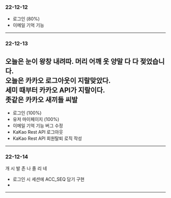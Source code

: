 ### 22-12-12
- 로그인 (80%)
- 이메일 기억 기능
---
### 22-12-13
오늘은 눈이 왕창 내려따. 머리 어깨 옷 양말 다 다 젖었습니다.<br>
오늘은 카카오 로그아웃이 지랄맞았다.<br>
세미 때부터 카카오 API가 지랄이다.<br>
좃같은 카카오 새끼들 씨발
--- 
- 로그인 (100%)
- 유저 마이페이지 (100%)
- 이메일 기억 기능 버그 수정
- KaKao Rest API 로그아웃
- KaKao Rest API 회원탈퇴 로직 작성
---
### 22-12-14
개 시 발 존 나 졸 리 네
- 로그인 시 세션에 ACC_SEQ 담기 구현
- 
---
